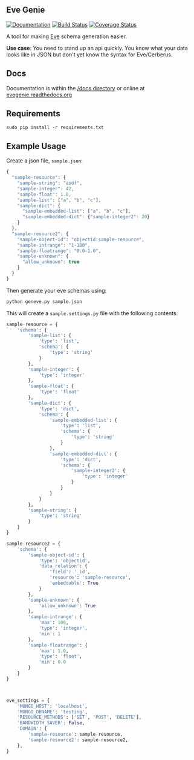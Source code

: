 Eve Genie
-----------

[![Documentation](https://readthedocs.org/projects/evegenie/badge/?version=latest)](http://evegenie.readthedocs.org/en/latest/) [![Build Status](https://travis-ci.org/drud/evegenie.svg?branch=master)](https://travis-ci.org/drud/evegenie) [![Coverage Status](https://coveralls.io/repos/drud/evegenie/badge.svg?branch=master&service=github)](https://coveralls.io/github/drud/evegenie?branch=master)

A tool for making [Eve](http://python-eve.org) schema generation easier.

**Use case**: You need to stand up an api quickly. You know what your data looks like in JSON but don't yet know the syntax for Eve/Cerberus.

## Docs

Documentation is within the [/docs directory](/docs/index.md) or online at [evegenie.readthedocs.org](http://evegenie.readthedocs.org/en/latest/)

## Requirements

    sudo pip install -r requirements.txt

## Example Usage

Create a json file, `sample.json`:

```javascript
{
  "sample-resource": {
    "sample-string": "asdf",
    "sample-integer": 42,
    "sample-float": 1.0,
    "sample-list": ["a", "b", "c"],
    "sample-dict": {
      "sample-embedded-list": ["a", "b", "c"],
      "sample-embedded-dict": {"sample-integer2": 20}
    }
  },
  "sample-resource2": {
    "sample-object-id": "objectid:sample-resource",
    "sample-intrange": "1-100",
    "sample-floatrange": "0.0-1.0",
    "sample-unknown": {
      "allow_unknown": true
    }
  }
}
```

Then generate your eve schemas using:

```bash
python geneve.py sample.json
```

This will create a `sample.settings.py` file with the following contents:

```python
sample-resource = {
    'schema': {
        'sample-list': {
            'type': 'list',
            'schema': {
                'type': 'string'
            }
        },
        'sample-integer': {
            'type': 'integer'
        },
        'sample-float': {
            'type': 'float'
        },
        'sample-dict': {
            'type': 'dict',
            'schema': {
                'sample-embedded-list': {
                    'type': 'list',
                    'schema': {
                        'type': 'string'
                    }
                },
                'sample-embedded-dict': {
                    'type': 'dict',
                    'schema': {
                        'sample-integer2': {
                            'type': 'integer'
                        }
                    }
                }
            }
        },
        'sample-string': {
            'type': 'string'
        }
    }
}

sample-resource2 = {
    'schema': {
        'sample-object-id': {
            'type': 'objectid',
            'data_relation': {
                'field': '_id',
                'resource': 'sample-resource',
                'embeddable': True
            }
        },
        'sample-unknown': {
            'allow_unknown': True
        },
        'sample-intrange': {
            'max': 100,
            'type': 'integer',
            'min': 1
        },
        'sample-floatrange': {
            'max': 1.0,
            'type': 'float',
            'min': 0.0
        }
    }
}



eve_settings = {
    'MONGO_HOST': 'localhost',
    'MONGO_DBNAME': 'testing',
    'RESOURCE_METHODS': ['GET', 'POST', 'DELETE'],
    'BANDWIDTH_SAVER': False,
    'DOMAIN': {
        'sample-resource': sample-resource,
        'sample-resource2': sample-resource2,
    },
}
```

